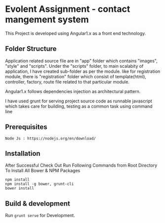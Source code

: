 # Evolent Assignment - contact mangement system

This Project is developed using Angular1.x as a front end technology.

## Folder Structure

Application related source file are in "app" folder which contains "images", "style" and "scripts". Under the "scripts" folder, to main scalabity of application, I have created sub-folder as per the module. like for registration module, there is "registration" folder which consist of template(html), controller, factory, route file related to that particular module. 

Angular1.x follows dependencies injection as architectural pattern.

I have used grunt for serving project source code as runnable javascript which takes care for building, testing as a common task using command line

## Prerequisites
	Node Js : https://nodejs.org/en/download/
	
## Installation

After Successful Check Out Run Following Commands from Root Directory To Install All Bower & NPM Packages

	npm install
	npm install -g bower, grunt-cli
	bower install

## Build & development

Run `grunt serve` for Development.
